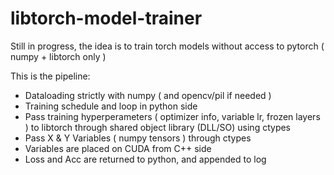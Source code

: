 # libtorch-model-trainer
Still in progress, the idea is to train torch models without access to pytorch ( numpy + libtorch only )

This is the pipeline:

- Dataloading strictly with numpy ( and opencv/pil if needed )
- Training schedule and loop in python side
- Pass training hyperperameters ( optimizer info, variable lr, frozen layers ) to libtorch through shared object library (DLL/SO) using ctypes
- Pass X & Y Variables ( numpy tensors ) through ctypes
- Variables are placed on CUDA from C++ side
- Loss and Acc are returned to python, and appended to log


